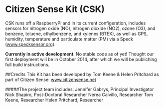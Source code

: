 Citizen Sense Kit (CSK)
======================
CSK runs off a RaspberryPi and in its current configeration, includes sensors for nitrogen oxide (NO), nitrogen dioxide (NO2), ozone (O3), and benzene, toluene, ethylbenzene, and xylenes (BTEX), as well as GPS, humidity, temperature and particulate matter (PM) via a Speck (www.specksensor.org).


**Currently in active development**. No stable code as of yet! Thought our first deployment will be in October 2014, after which we will be publiching full build instructions.


##Credits
This Kit has been developed by Tom Keene & Helen Pritchard as part of Citizen Sense: www.citizensense.net

#####The project team includes:
Jennifer Gabrys, Principal Investigator
Nick Shapiro, Post-Doctoral Researcher
Nerea Calvillo, Researcher
Tom Keene, Researcher
Helen Pritchard, Researcher

